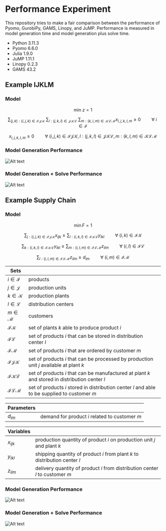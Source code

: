 # Performance Experiment

This repository tries to make a fair comparison between the performance of Pyomo, GurobiPy, GAMS, Linopy, and JuMP. Performance is measured in model generation time and model generation plus solve time.

- Python 3.11.3
- Pyomo 6.6.0
- Julia 1.9.0
- JuMP 1.11.1
- Linopy 0.2.3 
- GAMS 43.2

## Example IJKLM

### Model

$$\text{min} \ z = 1$$

$$\sum_{(j,k):(i,j,k) \in \mathcal{IJK}} \ \sum_{l:(j,k,l) \in \mathcal{JKL}} \ \sum_{m:(k,l,m) \in \mathcal{KLM}} x_{i,j,k,l,m} \ge 0 \hspace{1cm} \forall \ i \in \mathcal{I}$$

$$x_{i,j,k,l,m} \ge 0 \hspace{1cm} \forall \ (i,j,k) \in \mathcal{IJK}, l:(j,k,l) \in \mathcal{JKL}, m:(k,l,m) \in \mathcal{KLM} $$

### Model Generation Performance

![Alt text](plots/IJKLM/model_performance.png)

### Model Generation + Solve Performance

![Alt text](plots/IJKLM/solve_performance.png)

## Example Supply Chain

### Model

$$\min F = 1$$

$$\sum_{j:(i,j,k) \in \mathcal{IJK}} x_{ijk} \ge \sum_{l:(i,k,l) \in \mathcal{IKL}} y_{ikl} \hspace{1cm} \forall \ (i,k) \in \mathcal{IK} $$

$$\sum_{k:(i,k,l) \in \mathcal{IKL}} y_{ikl} \ge \sum_{m:(i,l,m) \in \mathcal{ILM}} z_{ilm} \hspace{1cm} \forall \ (i,l) \in \mathcal{IL} $$

$$\sum_{l:(i,l,m) \in \mathcal{ILM}} z_{ilm} \ge d_{im} \hspace{1cm} \forall \ (i,m) \in \mathcal{IM}$$

| Sets                |             |
| ------------------- | --------    |
| $i \in \mathcal{I}$ | products    |
| $j \in \mathcal{J}$ | production units    |
| $k \in \mathcal{K}$ | production plants   |
| $l \in \mathcal{L}$ | distribution centers |
| $m \in \mathcal{M}$ | customers |
| $\mathcal{IK}$ | set of plants $k$ able to produce product $i$ |
| $\mathcal{IL}$ | set of products $i$ that can be stored in distribution center $l$ |
| $\mathcal{IM}$ | set of products $i$ that are ordered by customer $m$ |
| $\mathcal{IJK}$ | set of products $i$ that can be processed by production unit $j$ available at plant $k$ |
| $\mathcal{IKL}$ | set of products $i$ that can be manufactured at plant $k$ and stored in distribution center $l$ |
| $\mathcal{ILM}$ | set of products $i$ stored in distribution center $l$ and able to be supplied to customer $m$ |


| Parameters | |
| ------------------- | --------    |
| $d_{im}$ | demand for product $i$ related to customer $m$ |

| Variables | |
| ------------------- | --------    |
| $x_{ijk}$ | production quantity of product $i$ on production unit $j$ and plant $k$ |
| $y_{ikl}$ | shipping quantity of product $i$ from plant $k$ to distribution center $l$ |
| $z_{ilm}$ | delivery quantity of product $i$ from distribution center $l$ to customer $m$ |

### Model Generation Performance

![Alt text](plots/supply_chain/model_performance.png)

### Model Generation + Solve Performance

![Alt text](plots/supply_chain/solve_performance.png)

